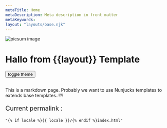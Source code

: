 ```yaml
---
metaTitle: Home
metaDescription: Meta description in front matter
metaKeywords:
layout: "layouts/base.njk"
---
```


<div>
<img src="https://picsum.photos/600/200" alt="picsum image">
<h1>Hallo from {{layout}} Template</h1>
<button id="themetoggle" style="margin-bottom: 1rem;">toggle theme</button>

This is a markdown page. Probably we want to use Nunjucks
templates to extends base templates..!?!

<p style="font-size:1.225rem">Current permalink : </p>
<pre>
<code>"{% if locale %}{{ locale }}/{% endif %}index.html"</code>
</pre>

</div>


